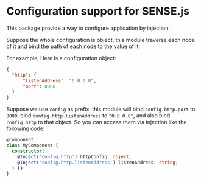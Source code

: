# Configuration support for SENSE.js

This package provide a way to configure application by injection.

Suppose the whole configuration is object, this module traverse
each node of it and bind the path of each node to the value of it.

For example, Here is a configuration object:
```json
{
  "http": {
      "listenAddress": "0.0.0.0",
      "port": 8080
  }
}
```
Suppose we use `config` as prefix, this module will bind
`config.http.port` to `8080`, bind `config.http.listenAddress` to
`"0.0.0.0"`, and also bind `config.http` to that object. So you can
access them via injection like the following code:

```typescript
@Component
class MyComponent {
  constructor(
    @Inject('config.http') httpConfig: object,
    @Inject('config.http.listenAddress') listenAddress: string;
  ) {}
}
```


